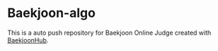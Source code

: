 # Baekjoon-algo
This is a auto push repository for Baekjoon Online Judge created with [BaekjoonHub](https://github.com/BaekjoonHub/BaekjoonHub).
